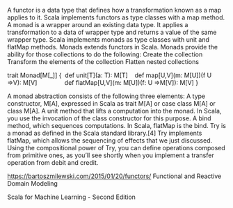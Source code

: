 
A functor is a data type that defines how a transformation known as a map applies to it. Scala implements functors as type classes with a map method.
A monad is a wrapper around an existing data type. It applies a transformation to a data of wrapper type and returns a value of the same wrapper type. Scala implements monads as type classes with unit and flatMap methods. Monads extends functors in Scala.
Monads provide the ability for those collections to do the following:
Create the collection
Transform the elements of the collection
Flatten nested collections

trait Monad[M[_]] {  def unit[T](a: T): M[T]     def map[U,V](m: M[U])(f U =>V): M[V]                def flatMap[U,V](m: M[U])(f: U =>M[V]): M[V] }

A monad abstraction consists of the following three elements:                                                   A type constructor, M[A], expressed in Scala as trait M[A] or case class M[A] or class M[A].                                                   A unit method that lifts a computation into the monad. In Scala, you use the invocation of the class constructor for this purpose.                                                   A bind method, which sequences computations. In Scala, flatMap is the bind.
Try is a monad as defined in the Scala standard library.[4] Try implements flatMap, which allows the sequencing of effects that we just discussed. Using the compositional power of Try, you can define operations composed from primitive ones, as you’ll see shortly when you implement a transfer operation from debit and credit.


https://bartoszmilewski.com/2015/01/20/functors/
Functional and Reactive Domain Modeling

Scala for Machine Learning - Second Edition

